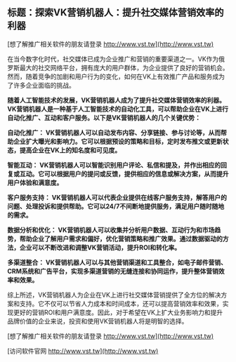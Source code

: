 ## **标题：探索VK营销机器人：提升社交媒体营销效率的利器**

[想了解推广相关软件的朋友请登录 http://www.vst.tw](http://www.vst.tw)

在当今数字化时代，社交媒体已成为企业推广和营销的重要渠道之一。VK作为俄罗斯最大的社交网络平台，拥有庞大的用户群体，为企业提供了良好的营销机会。然而，随着竞争的加剧和用户行为的变化，如何在VK上有效推广产品和服务成为了许多企业面临的挑战。

**随着人工智能技术的发展，VK营销机器人成为了提升社交媒体营销效率的利器。VK营销机器人是一种基于人工智能技术的自动化工具，可以帮助企业在VK上进行自动化推广、互动和客户服务。以下是VK营销机器人的几个关键优势：**

**自动化推广： VK营销机器人可以自动发布内容、分享链接、参与讨论等，从而帮助企业扩大曝光和影响力。它可以根据预设的策略和目标，定时发布推文或更新状态，提高企业在VK上的知名度和可见度。**

**智能互动： VK营销机器人可以智能识别用户评论、私信和提及，并作出相应的回复或互动。它可以根据用户的提问或反馈，提供相应的信息或解决方案，从而提升用户体验和满意度。**

**客户服务支持： VK营销机器人可以代表企业提供在线客户服务支持，解答用户的问题、处理投诉和提供帮助。它可以24/7不间断地提供服务，满足用户随时随地的需求。**

**数据分析和优化： VK营销机器人可以收集并分析用户数据、互动行为和市场趋势，帮助企业了解用户需求和偏好，优化营销策略和推广效果。通过数据驱动的方法，企业可以不断改进和调整VK营销活动，提升ROI和转化率。**

**多渠道整合： VK营销机器人可以与其他营销渠道和工具整合，如电子邮件营销、CRM系统和广告平台，实现多渠道营销的无缝连接和协同运作，提升整体营销效率和效果。**

综上所述，VK营销机器人为企业在VK上进行社交媒体营销提供了全方位的解决方案和支持。它不仅可以节省人力成本和时间成本，还可以提高营销效率和效果，实现更好的营销ROI和用户满意度。因此，对于希望在VK上扩大业务影响力和提升品牌价值的企业来说，投资和使用VK营销机器人将是明智的选择。

[想了解推广相关软件的朋友请登录 http://www.vst.tw](http://www.vst.tw)


[访问软件官网 http://www.vst.tw](http://www.vst.tw)
